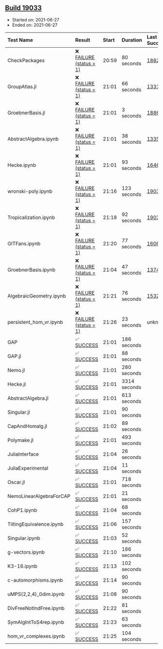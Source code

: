 ## [Build 19033](https://oscarci.mathematik.uni-kl.de/job/oscar/19033/)

* Started on: 2021-06-27
* Ended on: 2021-06-27

| Test Name    | Result | Start | Duration | Last Success | First Failure |
|:-------------|:-------|:------|:---------|:-------------|:--------------|
| CheckPackages | ❌ [FAILURE (status = 1)](https://oscarci.mathematik.uni-kl.de/job/oscar/19033/artifact/logs/build-19033/CheckPackages.log) | 20:59 | 80 seconds | [18822](https://oscarci.mathematik.uni-kl.de/job/oscar/18822/) | [18823](https://oscarci.mathematik.uni-kl.de/job/oscar/18823/) |
| GroupAtlas.jl | ❌ [FAILURE (status = 1)](https://oscarci.mathematik.uni-kl.de/job/oscar/19033/artifact/logs/build-19033/GroupAtlas.jl.log) | 21:01 | 66 seconds | [13311](https://oscarci.mathematik.uni-kl.de/job/oscar/13311/) | [13312](https://oscarci.mathematik.uni-kl.de/job/oscar/13312/) |
| GroebnerBasis.jl | ❌ [FAILURE (status = 1)](https://oscarci.mathematik.uni-kl.de/job/oscar/19033/artifact/logs/build-19033/GroebnerBasis.jl.log) | 21:01 | 3 seconds | [18864](https://oscarci.mathematik.uni-kl.de/job/oscar/18864/) | [18865](https://oscarci.mathematik.uni-kl.de/job/oscar/18865/) |
| AbstractAlgebra.ipynb | ❌ [FAILURE (status = 1)](https://oscarci.mathematik.uni-kl.de/job/oscar/19033/artifact/logs/build-19033/AbstractAlgebra.ipynb.log) | 21:01 | 38 seconds | [13355](https://oscarci.mathematik.uni-kl.de/job/oscar/13355/) | [13356](https://oscarci.mathematik.uni-kl.de/job/oscar/13356/) |
| Hecke.ipynb | ❌ [FAILURE (status = 1)](https://oscarci.mathematik.uni-kl.de/job/oscar/19033/artifact/logs/build-19033/Hecke.ipynb.log) | 21:01 | 93 seconds | [16463](https://oscarci.mathematik.uni-kl.de/job/oscar/16463/) | [16464](https://oscarci.mathematik.uni-kl.de/job/oscar/16464/) |
| wronski-poly.ipynb | ❌ [FAILURE (status = 1)](https://oscarci.mathematik.uni-kl.de/job/oscar/19033/artifact/logs/build-19033/wronski-poly.ipynb.log) | 21:16 | 123 seconds | [19031](https://oscarci.mathematik.uni-kl.de/job/oscar/19031/) | [19032](https://oscarci.mathematik.uni-kl.de/job/oscar/19032/) |
| Tropicalization.ipynb | ❌ [FAILURE (status = 1)](https://oscarci.mathematik.uni-kl.de/job/oscar/19033/artifact/logs/build-19033/Tropicalization.ipynb.log) | 21:18 | 92 seconds | [19032](https://oscarci.mathematik.uni-kl.de/job/oscar/19032/) | [19033](https://oscarci.mathematik.uni-kl.de/job/oscar/19033/) |
| GITFans.ipynb | ❌ [FAILURE (status = 1)](https://oscarci.mathematik.uni-kl.de/job/oscar/19033/artifact/logs/build-19033/GITFans.ipynb.log) | 21:20 | 77 seconds | [16068](https://oscarci.mathematik.uni-kl.de/job/oscar/16068/) | [16069](https://oscarci.mathematik.uni-kl.de/job/oscar/16069/) |
| GroebnerBasis.ipynb | ❌ [FAILURE (status = 1)](https://oscarci.mathematik.uni-kl.de/job/oscar/19033/artifact/logs/build-19033/GroebnerBasis.ipynb.log) | 21:04 | 47 seconds | [13748](https://oscarci.mathematik.uni-kl.de/job/oscar/13748/) | [13749](https://oscarci.mathematik.uni-kl.de/job/oscar/13749/) |
| AlgebraicGeometry.ipynb | ❌ [FAILURE (status = 1)](https://oscarci.mathematik.uni-kl.de/job/oscar/19033/artifact/logs/build-19033/AlgebraicGeometry.ipynb.log) | 21:21 | 76 seconds | [15322](https://oscarci.mathematik.uni-kl.de/job/oscar/15322/) | [15323](https://oscarci.mathematik.uni-kl.de/job/oscar/15323/) |
| persistent_hom_vr.ipynb | ❌ [FAILURE (status = 1)](https://oscarci.mathematik.uni-kl.de/job/oscar/19033/artifact/logs/build-19033/persistent_hom_vr.ipynb.log) | 21:26 | 23 seconds | unknown | unknown |
| GAP | ✅ [SUCCESS](https://oscarci.mathematik.uni-kl.de/job/oscar/19033/artifact/logs/build-19033/GAP.log) | 21:01 | 186 seconds |  |  |
| GAP.jl | ✅ [SUCCESS](https://oscarci.mathematik.uni-kl.de/job/oscar/19033/artifact/logs/build-19033/GAP.jl.log) | 21:01 | 88 seconds |  |  |
| Nemo.jl | ✅ [SUCCESS](https://oscarci.mathematik.uni-kl.de/job/oscar/19033/artifact/logs/build-19033/Nemo.jl.log) | 21:01 | 280 seconds |  |  |
| Hecke.jl | ✅ [SUCCESS](https://oscarci.mathematik.uni-kl.de/job/oscar/19033/artifact/logs/build-19033/Hecke.jl.log) | 21:01 | 3314 seconds |  |  |
| AbstractAlgebra.jl | ✅ [SUCCESS](https://oscarci.mathematik.uni-kl.de/job/oscar/19033/artifact/logs/build-19033/AbstractAlgebra.jl.log) | 21:01 | 613 seconds |  |  |
| Singular.jl | ✅ [SUCCESS](https://oscarci.mathematik.uni-kl.de/job/oscar/19033/artifact/logs/build-19033/Singular.jl.log) | 21:01 | 90 seconds |  |  |
| CapAndHomalg.jl | ✅ [SUCCESS](https://oscarci.mathematik.uni-kl.de/job/oscar/19033/artifact/logs/build-19033/CapAndHomalg.jl.log) | 21:02 | 89 seconds |  |  |
| Polymake.jl | ✅ [SUCCESS](https://oscarci.mathematik.uni-kl.de/job/oscar/19033/artifact/logs/build-19033/Polymake.jl.log) | 21:01 | 493 seconds |  |  |
| JuliaInterface | ✅ [SUCCESS](https://oscarci.mathematik.uni-kl.de/job/oscar/19033/artifact/logs/build-19033/JuliaInterface.log) | 21:04 | 26 seconds |  |  |
| JuliaExperimental | ✅ [SUCCESS](https://oscarci.mathematik.uni-kl.de/job/oscar/19033/artifact/logs/build-19033/JuliaExperimental.log) | 21:04 | 11 seconds |  |  |
| Oscar.jl | ✅ [SUCCESS](https://oscarci.mathematik.uni-kl.de/job/oscar/19033/artifact/logs/build-19033/Oscar.jl.log) | 21:01 | 718 seconds |  |  |
| NemoLinearAlgebraForCAP | ✅ [SUCCESS](https://oscarci.mathematik.uni-kl.de/job/oscar/19033/artifact/logs/build-19033/NemoLinearAlgebraForCAP.log) | 21:01 | 21 seconds |  |  |
| CohP1.ipynb | ✅ [SUCCESS](https://oscarci.mathematik.uni-kl.de/job/oscar/19033/artifact/logs/build-19033/CohP1.ipynb.log) | 21:04 | 68 seconds |  |  |
| TiltingEquivalence.ipynb | ✅ [SUCCESS](https://oscarci.mathematik.uni-kl.de/job/oscar/19033/artifact/logs/build-19033/TiltingEquivalence.ipynb.log) | 21:06 | 157 seconds |  |  |
| Singular.ipynb | ✅ [SUCCESS](https://oscarci.mathematik.uni-kl.de/job/oscar/19033/artifact/logs/build-19033/Singular.ipynb.log) | 21:03 | 52 seconds |  |  |
| g-vectors.ipynb | ✅ [SUCCESS](https://oscarci.mathematik.uni-kl.de/job/oscar/19033/artifact/logs/build-19033/g-vectors.ipynb.log) | 21:10 | 186 seconds |  |  |
| K3-16.ipynb | ✅ [SUCCESS](https://oscarci.mathematik.uni-kl.de/job/oscar/19033/artifact/logs/build-19033/K3-16.ipynb.log) | 21:13 | 102 seconds |  |  |
| c-automorphisms.ipynb | ✅ [SUCCESS](https://oscarci.mathematik.uni-kl.de/job/oscar/19033/artifact/logs/build-19033/c-automorphisms.ipynb.log) | 21:14 | 90 seconds |  |  |
| uMPS(2,2,4)_0dim.ipynb | ✅ [SUCCESS](https://oscarci.mathematik.uni-kl.de/job/oscar/19033/artifact/logs/build-19033/uMPS-2-2-4-_0dim.ipynb.log) | 21:08 | 90 seconds |  |  |
| DivFreeNotIndFree.ipynb | ✅ [SUCCESS](https://oscarci.mathematik.uni-kl.de/job/oscar/19033/artifact/logs/build-19033/DivFreeNotIndFree.ipynb.log) | 21:22 | 81 seconds |  |  |
| SymAlgIntToS4rep.ipynb | ✅ [SUCCESS](https://oscarci.mathematik.uni-kl.de/job/oscar/19033/artifact/logs/build-19033/SymAlgIntToS4rep.ipynb.log) | 21:23 | 63 seconds |  |  |
| hom_vr_complexes.ipynb | ✅ [SUCCESS](https://oscarci.mathematik.uni-kl.de/job/oscar/19033/artifact/logs/build-19033/hom_vr_complexes.ipynb.log) | 21:25 | 104 seconds |  |  |
